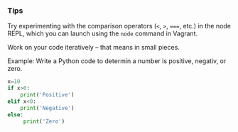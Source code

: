### Tips

Try experimenting with the comparison operators (`<`, `>`, `===`, etc.) in the node REPL, which you can launch using the `node` command in Vagrant.

Work on your code iteratively – that means in small pieces. 

Example: Write a Python code to determin a number is positive, negativ, or zero.

```python
x=10
if x>0:
    print('Positive')
elif x<0:
    print('Negative')
else:
     print('Zero')

```
